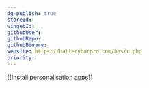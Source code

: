 ```yaml
---
dg-publish: true
storeId: 
wingetId: 
githubUser: 
githubRepo: 
githubBinary: 
website: https://batterybarpro.com/basic.php
priority: 
---
```


[[Install personalisation apps]]
